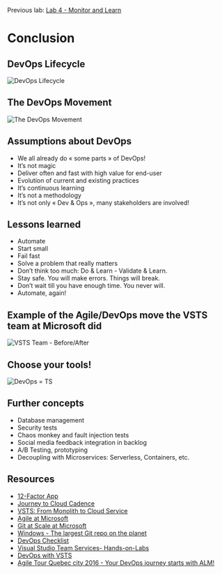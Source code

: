 Previous lab: [Lab 4 - Monitor and Learn](../Lab%204%20-%20Monitor%20and%20Learn/README.md)

# Conclusion

## DevOps Lifecycle

![DevOps Lifecycle](./imgs/DevOpsLifecycle.PNG)

## The DevOps Movement

![The DevOps Movement](./imgs/TheDevOpsMovement.PNG)

## Assumptions about DevOps

- We all already do « some parts » of DevOps!
- It’s not magic
- Deliver often and fast with high value for end-user
- Evolution of current and existing practices
- It’s continuous learning
- It’s not a methodology
- It’s not only « Dev & Ops », many stakeholders are involved!

## Lessons learned

- Automate
- Start small
- Fail fast
- Solve a problem that really matters
- Don’t think too much: Do & Learn - Validate & Learn.
- Stay safe. You will make errors. Things will break.
- Don’t wait till you have enough time. You never will.
- Automate, again!

## Example of the Agile/DevOps move the VSTS team at Microsoft did

![VSTS Team - Before/After](./imgs/VSTSTeam-BeforeAfter.PNG)

## Choose your tools!

![DevOps = TS](./imgs/DevOps-TS.jpg)

## Further concepts

- Database management
- Security tests
- Chaos monkey and fault injection tests
- Social media feedback integration in backlog
- A/B Testing, prototyping
- Decoupling with Microservices: Serverless, Containers, etc.

## Resources

- [12-Factor App](https://12factor.net/)
- [Journey to Cloud Cadence](https://www.youtube.com/watch?v=Lprj_4Wpi2s)
- [VSTS: From Monolith to Cloud Service](https://www.youtube.com/watch?v=9frodP5xLxk)
- [Agile at Microsoft](https://www.youtube.com/watch?v=-LvCJpnNljU)
- [Git at Scale at Microsoft](https://www.visualstudio.com/learn/git-at-scale/)
- [Windows - The largest Git repo on the planet](https://blogs.msdn.microsoft.com/bharry/2017/05/24/the-largest-git-repo-on-the-planet/)
- [DevOps Checklist](https://docs.microsoft.com/en-us/azure/architecture/checklist/dev-ops)
- [Visual Studio Team Services- Hands-on-Labs](https://almvm.azurewebsites.net/labs/vsts/)
- [DevOps with VSTS](https://alwaysupalwayson.blogspot.com/2017/04/devops-with-vsts.html)
- [Agile Tour Quebec city 2016 - Your DevOps journey starts with ALM!](https://alwaysupalwayson.blogspot.com/2016/11/agile-tour-quebec-city-2016-your-devops.html)